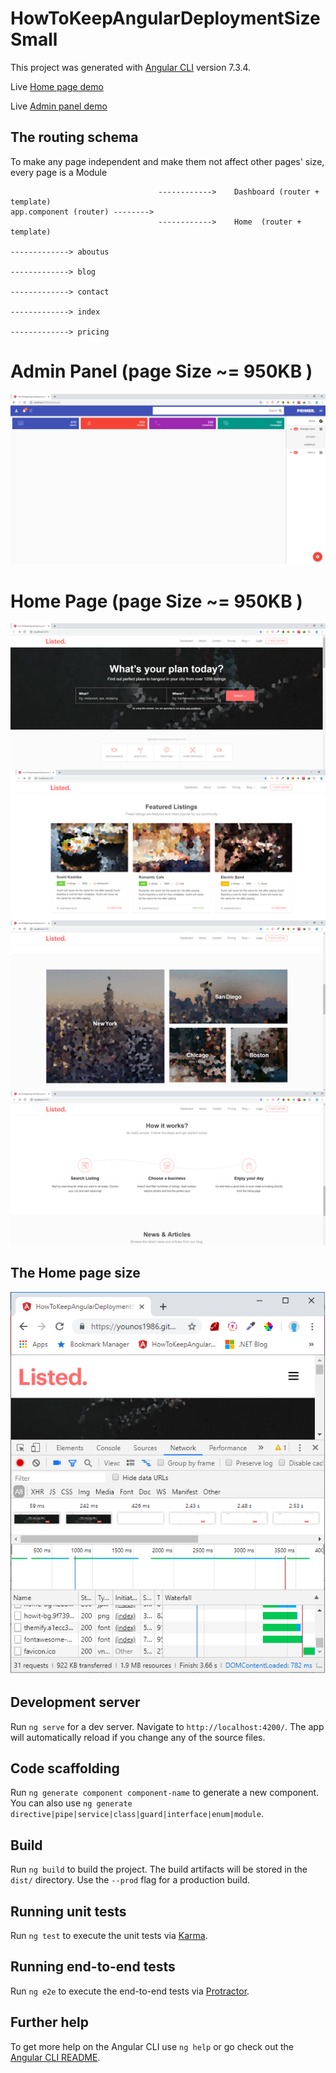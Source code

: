 # HowToKeepAngularDeploymentSizeSmall

This project was generated with [Angular CLI](https://github.com/angular/angular-cli) version 7.3.4.

Live <a target='_blank' href='https://younos1986.github.io/HowToKeepAngularDeploymentSizeSmall/#'> Home page demo </a> 

Live <a target='_blank' href='https://younos1986.github.io/HowToKeepAngularDeploymentSizeSmall/#/dashboard'> Admin panel demo </a> 



## The routing schema 

To make any page independent and make them not affect other pages' size, every page is a Module

```
                                 ------------>    Dashboard (router + template)
app.component (router) -------->
                                 ------------>    Home  (router + template)
                                                                              -------------> aboutus
                                                                              -------------> blog
                                                                              -------------> contact
                                                                              -------------> index
                                                                              -------------> pricing
```                                                    


# Admin Panel  (page Size ~= 950KB )

<img  src='https://raw.githubusercontent.com/younos1986/HowToKeepAngularDeploymentSizeSmall/master/doc/dashboard.png' />




# Home Page (page Size ~= 950KB )

<img  src='https://raw.githubusercontent.com/younos1986/HowToKeepAngularDeploymentSizeSmall/master/doc/homepage.png' />


## The Home page size

<img src='https://raw.githubusercontent.com/younos1986/HowToKeepAngularDeploymentSizeSmall/master/doc/inspected_hompage.png'/>


## Development server

Run `ng serve` for a dev server. Navigate to `http://localhost:4200/`. The app will automatically reload if you change any of the source files.

## Code scaffolding

Run `ng generate component component-name` to generate a new component. You can also use `ng generate directive|pipe|service|class|guard|interface|enum|module`.

## Build

Run `ng build` to build the project. The build artifacts will be stored in the `dist/` directory. Use the `--prod` flag for a production build.

## Running unit tests

Run `ng test` to execute the unit tests via [Karma](https://karma-runner.github.io).

## Running end-to-end tests

Run `ng e2e` to execute the end-to-end tests via [Protractor](http://www.protractortest.org/).

## Further help

To get more help on the Angular CLI use `ng help` or go check out the [Angular CLI README](https://github.com/angular/angular-cli/blob/master/README.md).
